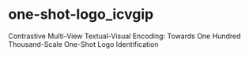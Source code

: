 # one-shot-logo_icvgip
Contrastive Multi-View Textual-Visual Encoding: Towards One Hundred Thousand-Scale One-Shot Logo Identification
